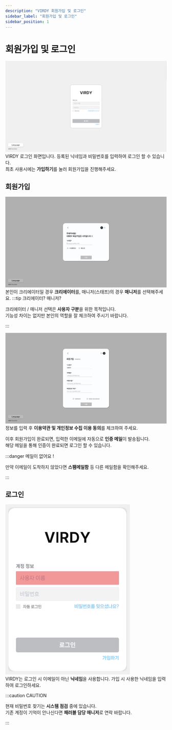 ```yaml
---
description: "VIRDY 회원가입 및 로그인"
sidebar_label: "회원가입 및 로그인"
sidebar_position: 1
---
```


# 회원가입 및 로그인
![SignupImage1](/img/Page_Signup/1.png) <br/>
VIRDY 로그인 화면입니다. 등록된 닉네임과 비밀번호를 입력하여 로그인 할 수 있습니다. <br/>
최초 사용시에는 <span className="highlight_text">**가입하기**</span>를 눌러 회원가입을 진행해주세요.

## 회원가입

![SignupImage2](/img/Page_Signup/2.png) <br/>
본인이 크리에이터일 경우 <span class="highlight">**크리에이터**</span>를, 매니저(스태프)의 경우 <span class="highlight">**매니저**</span>를 선택해주세요.
:::tip 크리에이터? 매니저?

크리에이터 / 매니저 선택은 **사용자 구분**을 위한 목적입니다. <br/>
기능성 차이는 없지만 본인의 역할을 잘 체크하여 주시기 바랍니다.

:::

![SignupImage3](/img/Page_Signup/3.png) <br/>
정보를 입력 후 <span class="highlight">**이용약관 및 개인정보 수집 이용 동의**</span>를 체크하여 주세요.

이후 회원가입이 완료되면, 입력한 이메일에 자동으로 <span class="highlight_text">**인증 메일**</span>이 발송됩니다. <br/>
해당 메일을 통해 인증이 완료되면 로그인 할 수 있습니다. <br/>

:::danger 메일이 없어요 !

만약 이메일이 도착하지 않았다면 **스팸메일함** 등 다른 메일함을 확인해주세요.

:::

## 로그인

![SignupImage4](/img/Page_Signup/4.png) <br/>
VIRDY는 로그인 시 이메일이 아닌 <span class="highlight_text">**닉네임**</span>을 사용합니다. 가입 시 사용한 닉네임을 입력하여 로그인하세요.

:::caution CAUTION

현재 비밀번호 찾기는 **시스템 점검** 중에 있습니다. <br/>
기존 계정이 기억이 안나신다면 **패러블 담당 매니저**로 연락 바랍니다.

:::